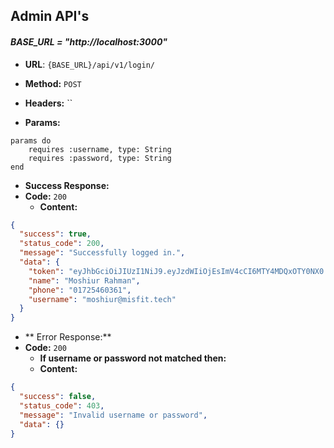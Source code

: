 **Admin API's**
----

#### *BASE_URL = "http://localhost:3000"*

* **URL**: `{BASE_URL}/api/v1/login/`

* **Method:** `POST`

* **Headers:**
   ``
* **Params:**
```
params do
    requires :username, type: String
    requires :password, type: String
end
```

* **Success Response:**
* **Code:** `200`
    * **Content:**

```json
{
  "success": true,
  "status_code": 200,
  "message": "Successfully logged in.",
  "data": {
    "token": "eyJhbGciOiJIUzI1NiJ9.eyJzdWIiOjEsImV4cCI6MTY4MDQxOTY0NX0.RZDUtXkZluctxKFy4WHxPuaUHQ_H5xymXd0JrJxyBeo",
    "name": "Moshiur Rahman",
    "phone": "01725460361",
    "username": "moshiur@misfit.tech"
  }
}
```


* ** Error Response:**
* **Code:** `200`
    * **If username or password not matched then:**
    * **Content:**
```json
{
  "success": false,
  "status_code": 403,
  "message": "Invalid username or password",
  "data": {}
}
```
